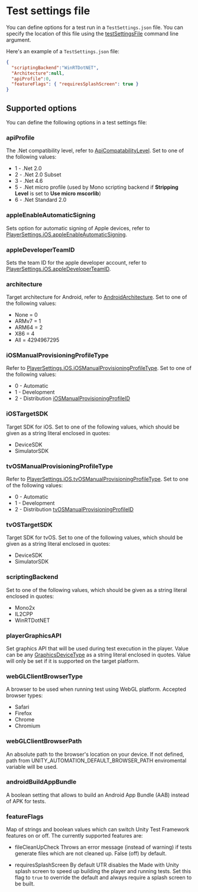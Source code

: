 # Test settings file

You can define options for a test run in a `TestSettings.json` file. You can specify the location of this file using the [testSettingsFile](./reference-command-line.md#testsettingsfile) command line argument.

Here's an example of a `TestSettings.json` file:

```json
{
  "scriptingBackend":"WinRTDotNET",
  "Architecture":null,
  "apiProfile":0,
  "featureFlags": { "requiresSplashScreen": true }
}
```

## Supported options

You can define the following options in a test settings file:

### apiProfile

The .Net compatibility level, refer to [ApiCompatabilityLevel](https://docs.unity3d.com/ScriptReference/ApiCompatibilityLevel.html). Set to one of the following values:  

- 1 - .Net 2.0 
- 2 - .Net 2.0 Subset 
- 3 - .Net 4.6 
- 5 - .Net micro profile (used by Mono scripting backend if **Stripping Level** is set to **Use micro mscorlib**) 
- 6 - .Net Standard 2.0 

### appleEnableAutomaticSigning

Sets option for automatic signing of Apple devices, refer to [PlayerSettings.iOS.appleEnableAutomaticSigning](https://docs.unity3d.com/ScriptReference/PlayerSettings.iOS-appleEnableAutomaticSigning.html).

### appleDeveloperTeamID 

Sets the team ID for the apple developer account, refer to [PlayerSettings.iOS.appleDeveloperTeamID](https://docs.unity3d.com/ScriptReference/PlayerSettings.iOS-appleDeveloperTeamID.html).

### architecture

Target architecture for Android, refer to [AndroidArchitecture](https://docs.unity3d.com/ScriptReference/AndroidArchitecture.html). Set to one of the following values: 

* None = 0
* ARMv7 = 1
* ARM64 = 2
* X86 = 4
* All = 4294967295

### iOSManualProvisioningProfileType

Refer to [PlayerSettings.iOS.iOSManualProvisioningProfileType](https://docs.unity3d.com/ScriptReference/PlayerSettings.iOS-iOSManualProvisioningProfileType.html). Set to one of the following values: 

* 0 - Automatic 
* 1 - Development 
* 2 - Distribution [iOSManualProvisioningProfileID](https://docs.unity3d.com/ScriptReference/PlayerSettings.iOS-iOSManualProvisioningProfileID.html)

### iOSTargetSDK

Target SDK for iOS. Set to one of the following values, which should be given as a string literal enclosed in quotes:

* DeviceSDK
* SimulatorSDK

### tvOSManualProvisioningProfileType

Refer to [PlayerSettings.iOS.tvOSManualProvisioningProfileType](https://docs.unity3d.com/ScriptReference/PlayerSettings.iOS-tvOSManualProvisioningProfileType.html). Set to one of the following values: 

* 0 - Automatic 
* 1 - Development 
* 2 - Distribution [tvOSManualProvisioningProfileID](https://docs.unity3d.com/ScriptReference/PlayerSettings.iOS-tvOSManualProvisioningProfileID.html)

### tvOSTargetSDK

Target SDK for tvOS. Set to one of the following values, which should be given as a string literal enclosed in quotes:

* DeviceSDK
* SimulatorSDK

### scriptingBackend

 Set to one of the following values, which should be given as a string literal enclosed in quotes:

- Mono2x
- IL2CPP
- WinRTDotNET

### playerGraphicsAPI

 Set graphics API that will be used during test execution in the player. Value can be any [GraphicsDeviceType](https://docs.unity3d.com/ScriptReference/Rendering.GraphicsDeviceType.html) as a string literal enclosed in quotes. Value will only be set if it is supported on the target platform.

### webGLClientBrowserType

A browser to be used when running test using WebGL platform. Accepted browser types:

- Safari
- Firefox
- Chrome
- Chromium

### webGLClientBrowserPath

 An absolute path to the browser's location on your device. If not defined, path from UNITY_AUTOMATION_DEFAULT_BROWSER_PATH enviromental variable will be used.

### androidBuildAppBundle

A boolean setting that allows to build an Android App Bundle (AAB) instead of APK for tests.

### featureFlags

Map of strings and boolean values which can switch Unity Test Framework features on or off. The currently supported features are:

* fileCleanUpCheck
Throws an error message (instead of warning) if tests generate files which are not cleaned up. False (off) by default.

* requiresSplashScreen
By default UTR disables the Made with Unity splash screen to speed up building the player and running tests. Set this flag to `true` to override the default and always require a splash screen to be built.


